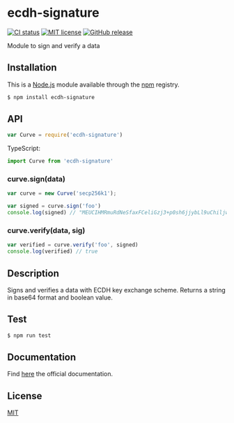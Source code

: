 # ecdh-signature

[![CI status](https://img.shields.io/github/actions/workflow/status/philippeHuetJS/ecdh-signature/ci.yml)](https://github.com/philippeHuetJS/ecdh-signature/actions)
[![MIT license](https://img.shields.io/github/license/philippeHuetJS/ecdh-signature)](https://github.com/philippeHuetJS/ecdh-signature/blob/master/LICENSE)
[![GitHub release](https://img.shields.io/github/v/release/philippeHuetJS/ecdh-signature)](https://github.com/philippeHuetJS/ecdh-signature/releases)

Module to sign and verify a data

## Installation

This is a [Node.js](https://nodejs.org/en/) module available through the [npm](https://www.npmjs.com/) registry.

```sh
$ npm install ecdh-signature
```

## API

```js
var Curve = require('ecdh-signature')
```

TypeScript:

```typescript
import Curve from 'ecdh-signature'
```

### curve.sign(data)

```js
var curve = new Curve('secp256k1');

var signed = curve.sign('foo')
console.log(signed) // "MEUCIHMRmuRdNeSfaxFCeliGzj3+p0sh6jjybLl9uChiljwCAiEA2VaHSt25UW1j/VacH3ZxQs0zHlqy0ImOjjV7fQlrn7E"
```

### curve.verify(data, sig)

```js
var verified = curve.verify('foo', signed)
console.log(verified) // true
```

## Description

Signs and verifies a data with ECDH key exchange scheme. Returns a string in base64 format and boolean value.

## Test

```sh
$ npm run test
```

## Documentation

Find [here](https://nodejs.org/en/docs/) the official documentation.

## License

[MIT](LICENSE)
